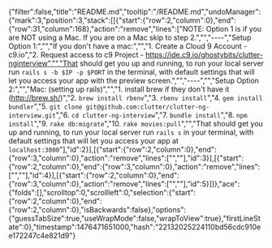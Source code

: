 {"filter":false,"title":"README.md","tooltip":"/README.md","undoManager":{"mark":3,"position":3,"stack":[[{"start":{"row":2,"column":0},"end":{"row":31,"column":168},"action":"remove","lines":["NOTE: Option 1 is if you are NOT  using a Mac. If you are on a Mac skip to step 2.","","----","Setup Option 1:","","If you don't have a mac:","","1. Create a Cloud 9 Account - c9.io","2. Request access to c9 Project - https://ide.c9.io/ghostybits/clutter-nginterview","","That should get you up and running, to run your local server run `rails s -b $IP -p $PORT` in the terminal, with default settings that will let you access your app with the preview screen.","","----","","Setup Option 2:","","Mac: (setting up rails)","","1. install brew if they don't have it (http://brew.sh/)","2. `brew install rbenv`","3. `rbenv install`","4. `gem install bundler`","5. `git clone git@github.com:clutter/clutter-ng-interview.git`","6. `cd clutter-ng-interview`","7. `bundle install`","8. `npm install`","9. `rake db:migrate`","10. `rake movies:pull`","","That should get you up and running, to run your local server run `rails s` in your terminal, with default settings that will let you access your app at `localhost:3000`"],"id":2}],[{"start":{"row":2,"column":0},"end":{"row":3,"column":0},"action":"remove","lines":["",""],"id":3}],[{"start":{"row":2,"column":0},"end":{"row":3,"column":0},"action":"remove","lines":["",""],"id":4}],[{"start":{"row":2,"column":0},"end":{"row":3,"column":0},"action":"remove","lines":["",""],"id":5}]]},"ace":{"folds":[],"scrolltop":0,"scrollleft":0,"selection":{"start":{"row":2,"column":0},"end":{"row":2,"column":0},"isBackwards":false},"options":{"guessTabSize":true,"useWrapMode":false,"wrapToView":true},"firstLineState":0},"timestamp":1476471651000,"hash":"22132025224110bd56cdc910ee172247c4e821d9"}